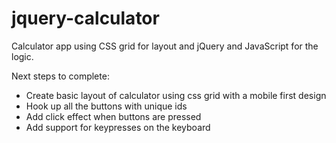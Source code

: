 # jquery-calculator
Calculator app using CSS grid for layout and jQuery and JavaScript for the logic.

Next steps to complete:
- Create basic layout of calculator using css grid with a mobile first design
- Hook up all the buttons with unique ids
- Add click effect when buttons are pressed
- Add support for keypresses on the keyboard
